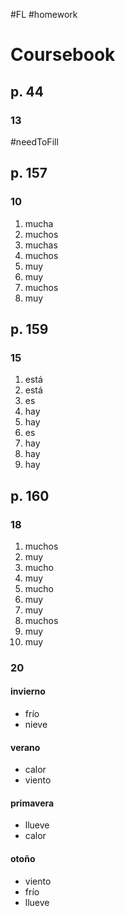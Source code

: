 #FL #homework 

# Coursebook
## p. 44
### 13
#needToFill
## p. 157
### 10
1. mucha
2. muchos
3. muchas
4. muchos
5. muy
6. muy
7. muchos
8. muy

## p. 159
### 15
1. está
2. está
3. es
4. hay
5. hay
6. es
7. hay
8. hay
9. hay

## p. 160
### 18
1. muchos
2. muy
3. mucho
4. muy
5. mucho
6. muy
7. muy
8. muchos
9. muy
10. muy

### 20
#### invierno
- frío
- nieve

#### verano
- calor
- viento

#### primavera
- llueve
- calor

#### otoño
- viento
- frío
- llueve

